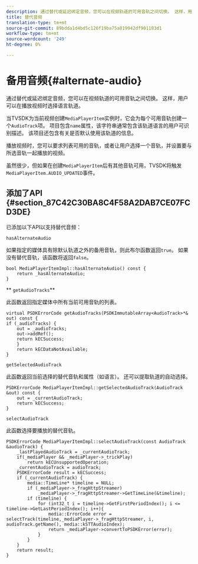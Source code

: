 ```yaml
---
description: 通过替代或延迟绑定音频，您可以在视频轨道的可用音轨之间切换。 这样，用户可以在播放视频时选择语言轨道。
title: 替代音频
translation-type: tm+mt
source-git-commit: 89bdda1d4bd5c126f19ba75a819942df901183d1
workflow-type: tm+mt
source-wordcount: '249'
ht-degree: 0%

---
```



# 备用音频{#alternate-audio}

通过替代或延迟绑定音频，您可以在视频轨道的可用音轨之间切换。 这样，用户可以在播放视频时选择语言轨道。

<!--<a id="section_E4F9DC28A2944BD08B4190A7F98A8365"></a>-->

当TVSDK为当前视频创建`MediaPlayerItem`实例时，它会为每个可用音轨创建一个`AudioTrack`项。 项目包含`name`属性，该字符串通常包含该轨道语言的用户可识别描述。 该项目还包含有关是否默认使用该轨道的信息。

播放视频时，您可以要求列表可用的音轨，或者让用户选择一个音轨，并设置要与所选音轨一起播放的视频。

虽然很少，但如果在创建`MediaPlayerItem`后有其他音轨可用，TVSDK将触发`MediaPlayerItem.AUDIO_UPDATED`事件。

## 添加了API {#section_87C42C30BA8C4F58A2DAB7CE07FCD3DE}

已添加以下API以支持替代音频：

`hasAlternateAudio`

如果指定的媒体具有除默认轨道之外的备用音轨，则此布尔函数返回`true`。 如果没有替代音轨，该函数将返回`false`。

```
bool MediaPlayerItemImpl::hasAlternateAudio() const { 
    return _hasAlternateAudio; 
}
```

** `getAudioTracks`**

此函数返回指定媒体中所有当前可用音轨的列表。

```
virtual PSDKErrorCode getAudioTracks(PSDKImmutableArray<AudioTrack>*& out) const { 
if (_audioTracks) { 
    out = _audioTracks; 
    out->addRef(); 
    return kECSuccess; 
    } 
    return kECDataNotAvailable; 
} 
```

`getSelectedAudioTrack`

此函数返回当前选择的替代音轨和属性（如语言）。 还可以提取轨道的自动选择。

```
PSDKErrorCode MediaPlayerItemImpl::getSelectedAudioTrack(AudioTrack &out) const { 
    out = _currentAudioTrack; 
    return kECSuccess; 
}
```

`selectAudioTrack`

此函数选择要播放的替代音轨。

```
PSDKErrorCode MediaPlayerItemImpl::selectAudioTrack(const AudioTrack &audioTrack) { 
    _lastPlayedAudioTrack = _currentAudioTrack; 
    if(_mediaPlayer && _mediaPlayer->_trickPlay) 
        return kECUnsupportedOperation; 
    _currentAudioTrack = audioTrack; 
    PSDKErrorCode result = kECSuccess; 
    if (_currentAudioTrack) { 
        media::TimeLine* timeline = NULL; 
        if (_mediaPlayer->_fragHttpStreamer) 
            _mediaPlayer->_fragHttpStreamer->GetTimeLine(&timeline); 
        if (timeline) { 
            for (int32_t i = timeline->GetFirstPeriodIndex(); i <= timeline->GetLastPeriodIndex(); i++){ 
                media::ErrorCode error = selectTrack(timeline,_mediaPlayer->_fragHttpStreamer, i, audioTrack.getName(), media::kSTTAudioIndex); 
                return _mediaPlayer->convertToPSDKError(error); 
            } 
        } 
    }   
    return result; 
}
```

